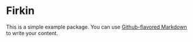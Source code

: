 # Firkin

This is a simple example package. You can use
[Github-flavored Markdown](https://guides.github.com/features/mastering-markdown/)
to write your content.